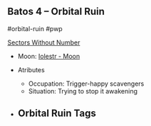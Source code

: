 ## Batos 4 &ndash; Orbital Ruin

#orbital-ruin #pwp 

[Sectors Without Number](https://sectorswithoutnumber.com/sector/bfDcBzTtgpeyLUfwzjio/orbitalRuin/qcyaODqvm7mfzu3R6ZX5)

- Moon: [Iolestr - Moon](../../../Gaming/StarsWithoutNumber/PiratesWithoutPlunder/Iolestr%20-%20Moon.md)

- Atributes
	- Occupation: Trigger-happy scavengers
	- Situation: Trying to stop it awakening

- Orbital Ruin Tags
	- 
